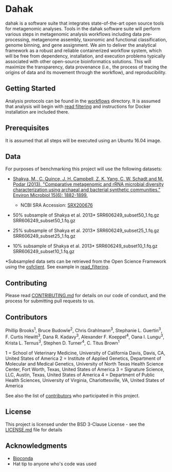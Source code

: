 
# Dahak

dahak is a software suite that integrates state-of-the-art open source tools for metagenomic analyses. Tools in the dahak software suite will perform various steps in metagenomic analysis workflows including data pre-processing, metagenome assembly, taxonomic and functional classification, genome binning, and gene assignment. We aim to deliver the analytical framework as a robust and reliable containerized workflow system, which will be free from dependency, installation, and execution problems typically associated with other open-source bioinformatics solutions. This will maximize the transparency, data provenance (i.e., the process of tracing the origins of data and its movement through the workflow), and reproducibility.

## Getting Started

Analysis protocols can be found in the [workflows](https://github.com/dahak-metagenomics/dahak/tree/master/workflows) directory. It is assumed that analysis will begin with [read filtering](https://github.com/dahak-metagenomics/dahak/tree/master/workflows/read_filtering) and instructions for Docker installation are included there. 

## Prerequisites

It is assumed that all steps will be executed using an Ubuntu 16.04 image. 

## Data 
For purposes of benchmarking this project will use the following datasets: 

- [Shakya, M., C. Quince, J. H. Campbell, Z. K. Yang, C. W. Schadt and M. Podar (2013). "Comparative metagenomic and rRNA microbial diversity characterization using archaeal and bacterial synthetic communities." Environ Microbiol 15(6): 1882-1899.](https://www.ncbi.nlm.nih.gov/pmc/articles/PMC3665634/)
  - NCBI SRA Accession: [SRX200676](https://www.ncbi.nlm.nih.gov/sra/?term=SRX200676)

- 50% subsample of Shakya et al. 2013*
  SRR606249_subset50_1.fq.gz
  SRR606249_subset50_1.fq.gz

- 25% subsample of Shakya et al. 2013*
  SRR606249_subset25_1.fq.gz
  SRR606249_subset25_1.fq.gz
  
- 10% subsample of Shakya et al. 2013*
  SRR606249_subset10_1.fq.gz
  SRR606249_subset10_1.fq.gz

*Subsampled data sets can be retrieved from the Open Science Framework using the [osfclient](https://github.com/dib-lab/osf-cli). See example in [read_filtering](https://github.com/dahak-metagenomics/dahak/tree/master/workflows/read_filtering). 

## Contributing

Please read [CONTRIBUTING.md](https://gist.github.com/PurpleBooth/b24679402957c63ec426) for details on our code of conduct, and the process for submitting pull requests to us.

## Contributors

Phillip Brooks<sup>1</sup>, Bruce Budowle<sup>2</sup>, Chris Grahlmann<sup>3</sup>, Stephanie L. Guertin<sup>3</sup>, F. Curtis Hewitt<sup>3</sup>, Dana R. Kadavy<sup>3</sup>, Alexander F. Koeppel<sup>4</sup>, Oana I. Lungu<sup>3</sup>, Krista L. Ternus<sup>3</sup>, Stephen D. Turner<sup>4</sup>, C. Titus Brown<sup>1</sup>

1 = School of Veterinary Medicine, University of California Davis, Davis, CA, United States of America 
2 = Institute of Applied Genetics, Department of Molecular and Medical Genetics, University of North Texas Health Science Center, Fort Worth, Texas, United States of America
3 = Signature Science, LLC, Austin, Texas, United States of America
4 = Department of Public Health Sciences, University of Virginia, Charlottesville, VA, United States of America

See also the list of [contributors](https://github.com/dahak-metagenomics/dahak/graphs/contributors) who participated in this project.

## License

This project is licensed under the BSD 3-Clause License - see the [LICENSE.md](LICENSE.md) file for details

## Acknowledgments

* [Bioconda](https://bioconda.github.io) 
* Hat tip to anyone who's code was used

